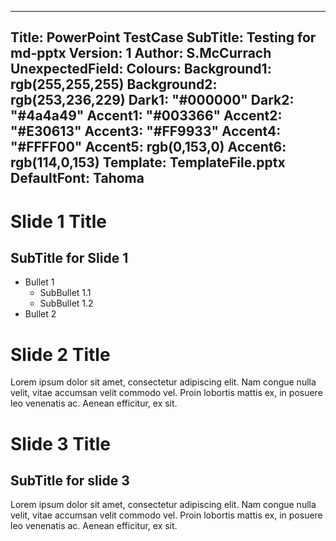 
---
Title: PowerPoint TestCase
SubTitle: Testing for md-pptx
Version: 1
Author: S.McCurrach
UnexpectedField:
Colours: 
    Background1: rgb(255,255,255)
    Background2: rgb(253,236,229)
    Dark1: "#000000"
    Dark2: "#4a4a49"
    Accent1: "#003366"
    Accent2: "#E30613"
    Accent3: "#FF9933"
    Accent4: "#FFFF00"
    Accent5: rgb(0,153,0)
    Accent6: rgb(114,0,153)
Template: TemplateFile.pptx
DefaultFont: Tahoma
---

# Slide 1 Title

## SubTitle for Slide 1

- Bullet 1
    - SubBullet 1.1
    - SubBullet 1.2
- Bullet 2

# Slide 2 Title

Lorem ipsum dolor sit amet, consectetur adipiscing elit. Nam congue nulla velit, vitae accumsan velit commodo vel. Proin lobortis <span colour="R0 G200 B20">mattis ex</span>, in posuere leo venenatis ac. Aenean efficitur, ex sit. 

# Slide 3 Title

## SubTitle for slide 3

Lorem ipsum dolor sit amet, consectetur adipiscing elit. Nam congue nulla velit, vitae accumsan velit commodo vel. Proin lobortis mattis ex, in posuere leo venenatis ac. Aenean efficitur, ex sit. 